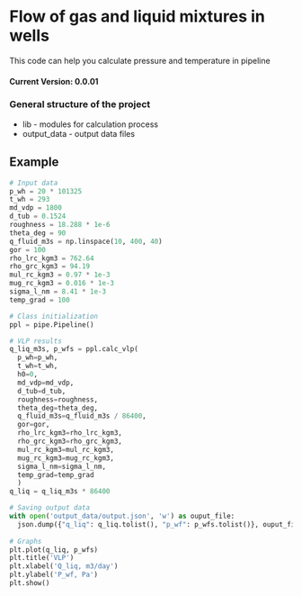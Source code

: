 # Flow of gas and liquid mixtures in wells #

This code can help you calculate pressure and temperature in pipeline

#### Current Version: 0.0.01

### General structure of the project

* lib - modules for calculation process
* output_data - output data files

## Example
```python
# Input data
p_wh = 20 * 101325
t_wh = 293
md_vdp = 1800
d_tub = 0.1524
roughness = 18.288 * 1e-6
theta_deg = 90
q_fluid_m3s = np.linspace(10, 400, 40)
gor = 100
rho_lrc_kgm3 = 762.64
rho_grc_kgm3 = 94.19
mul_rc_kgm3 = 0.97 * 1e-3
mug_rc_kgm3 = 0.016 * 1e-3
sigma_l_nm = 8.41 * 1e-3
temp_grad = 100

# Class initialization
ppl = pipe.Pipeline()

# VLP results
q_liq_m3s, p_wfs = ppl.calc_vlp(
  p_wh=p_wh,
  t_wh=t_wh,
  h0=0,
  md_vdp=md_vdp,
  d_tub=d_tub,
  roughness=roughness,
  theta_deg=theta_deg,
  q_fluid_m3s=q_fluid_m3s / 86400,
  gor=gor,
  rho_lrc_kgm3=rho_lrc_kgm3,
  rho_grc_kgm3=rho_grc_kgm3,
  mul_rc_kgm3=mul_rc_kgm3,
  mug_rc_kgm3=mug_rc_kgm3,
  sigma_l_nm=sigma_l_nm,
  temp_grad=temp_grad
  )
q_liq = q_liq_m3s * 86400

# Saving output data
with open('output_data/output.json', 'w') as ouput_file:
  json.dump({"q_liq": q_liq.tolist(), "p_wf": p_wfs.tolist()}, ouput_file)
  
# Graphs
plt.plot(q_liq, p_wfs)
plt.title('VLP')
plt.xlabel('Q_liq, m3/day')
plt.ylabel('P_wf, Pa')
plt.show()
```
